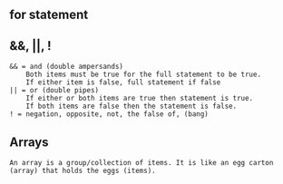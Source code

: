 ## for statement

## &&, ||, !
    && = and (double ampersands)
        Both items must be true for the full statement to be true.
        If either item is false, full statement if false
    || = or (double pipes)
        If either or both items are true then statement is true.
        If both items are false then the statement is false.
    ! = negation, opposite, not, the false of, (bang)

## Arrays
    An array is a group/collection of items. It is like an egg carton (array) that holds the eggs (items).